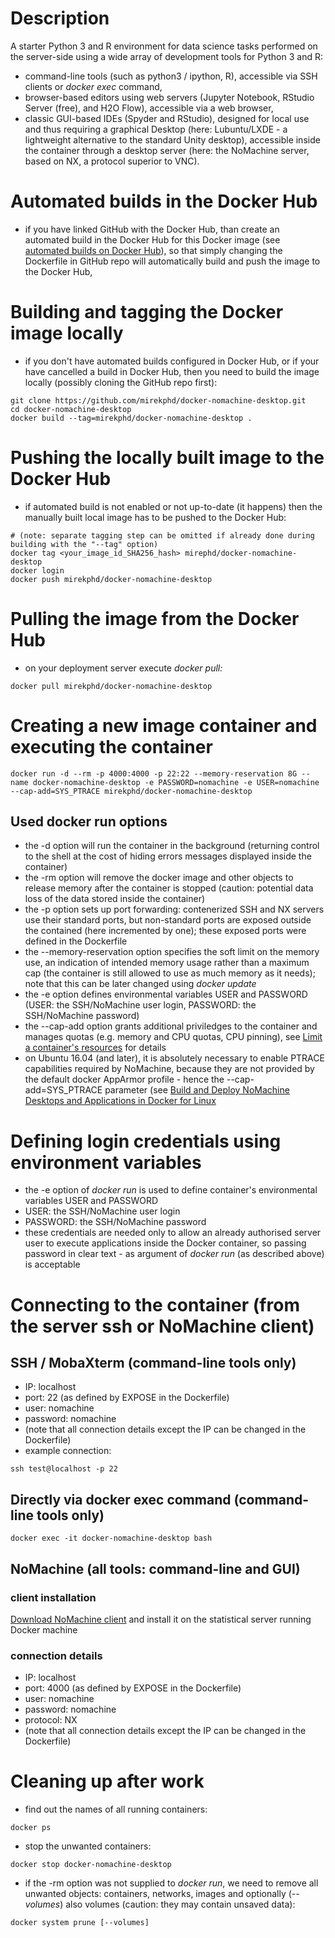 # Description
A starter Python 3 and R environment for data science tasks performed on the server-side using a wide array of development tools for Python 3 and R: 
- command-line tools (such as python3 / ipython, R), accessible via SSH clients or _docker exec_ command,
- browser-based editors using web servers (Jupyter Notebook, RStudio Server (free), and H2O Flow), accessible via a web browser,
- classic GUI-based IDEs (Spyder and RStudio), designed for local use and thus requiring a graphical Desktop (here: Lubuntu/LXDE - a lightweight alternative to the standard Unity desktop), accessible inside the container through a desktop server (here: the NoMachine server, based on NX, a protocol superior to VNC).


# Automated builds in the Docker Hub

- if you have linked GitHub with the Docker Hub, than create an automated build in the Docker Hub for this Docker image (see [automated builds on Docker Hub](https://docs.docker.com/docker-hub/builds/)), so that simply changing the Dockerfile in GitHub repo will automatically build and push the image to the Docker Hub,

# Building and tagging the Docker image locally
- if you don't have automated builds configured in Docker Hub, or if your have cancelled a build in Docker Hub, then you need to build the image locally (possibly cloning the GitHub repo first):
```
git clone https://github.com/mirekphd/docker-nomachine-desktop.git
cd docker-nomachine-desktop
docker build --tag=mirekphd/docker-nomachine-desktop .
```

# Pushing the locally built image to the Docker Hub
- if automated build is not enabled or not up-to-date (it happens) then the manually built local image has to be pushed to the Docker Hub:
```
# (note: separate tagging step can be omitted if already done during building with the "--tag" option)
docker tag <your_image_id_SHA256_hash> mirephd/docker-nomachine-desktop
docker login
docker push mirekphd/docker-nomachine-desktop
```

# Pulling the image from the Docker Hub
- on your deployment server execute _docker pull:_
```
docker pull mirekphd/docker-nomachine-desktop
```

# Creating a new image container and executing the container
```
docker run -d --rm -p 4000:4000 -p 22:22 --memory-reservation 8G --name docker-nomachine-desktop -e PASSWORD=nomachine -e USER=nomachine --cap-add=SYS_PTRACE mirekphd/docker-nomachine-desktop
```
## Used docker run options
- the -d option will run the container in the background (returning control to the shell at the cost of hiding errors messages displayed inside the container)
- the -rm option will remove the docker image and other objects to release memory after the container is stopped (caution: potential data loss of the data stored inside the container)
- the -p option sets up port forwarding: contenerized SSH and NX servers use their standard ports, but non-standard ports are exposed outside the contained (here incremented by one); these exposed ports were defined in the Dockerfile
- the --memory-reservation option specifies the soft limit on the memory use, an indication of intended memory usage rather than a maximum cap (the container is still allowed to use as much memory as it needs); note that this can be later changed using _docker update_
- the -e option defines environmental variables USER and PASSWORD (USER: the SSH/NoMachine user login, PASSWORD: the SSH/NoMachine password)
- the --cap-add option grants additional priviledges to the container and manages quotas (e.g. memory and CPU quotas, CPU pinning), see [Limit a container's resources](https://docs.docker.com/config/containers/resource_constraints/) for details
- on Ubuntu 16.04 (and later), it is absolutely necessary to enable PTRACE capabilities required by NoMachine, because they are not provided by the default docker AppArmor profile - hence the --cap-add=SYS_PTRACE parameter (see [Build and Deploy NoMachine Desktops and Applications in Docker for Linux](https://www.nomachine.com/DT08M00100&dn=docker)

# Defining login credentials using environment variables
- the -e option of _docker run_ is used to define container's environmental variables USER and PASSWORD 
- USER: the SSH/NoMachine user login
- PASSWORD: the SSH/NoMachine password
- these credentials are needed only to allow an already authorised server user to execute applications inside the Docker container, so passing password in clear text - as argument of _docker run_ (as described above) is acceptable

# Connecting to the container (from the server ssh or NoMachine client)

## SSH / MobaXterm (command-line tools only)
- IP: localhost
- port: 22 (as defined by EXPOSE in the Dockerfile)
- user: nomachine 
- password: nomachine
- (note that all connection details except the IP can be changed in the Dockerfile)
- example connection:
```
ssh test@localhost -p 22	
```

## Directly via docker exec command (command-line tools only)
```
docker exec -it docker-nomachine-desktop bash
```

## NoMachine (all tools: command-line and GUI)

### client installation
[Download NoMachine client](https://www.nomachine.com/download) and install it on the statistical server running Docker machine

### connection details
- IP: localhost
- port: 4000 (as defined by EXPOSE in the Dockerfile)
- user: nomachine
- password: nomachine
- protocol: NX
- (note that all connection details except the IP can be changed in the Dockerfile)


# Cleaning up after work

- find out the names of all running containers:
```
docker ps
```
- stop the unwanted containers:
```
docker stop docker-nomachine-desktop
```
- if the -rm option was not supplied to _docker run_, we need to remove all unwanted objects: containers, networks, images and optionally (_--volumes_) also volumes (caution: they may contain unsaved data):
```
docker system prune [--volumes]
```




